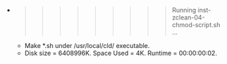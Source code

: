 * >>>>>>>>> Running inst-zclean-04-chmod-script.sh ...
  * Make *.sh under /usr/local/cld/ executable.
  * Disk size = 6408996K. Space Used = 4K. Runtime = 00:00:00:02.

